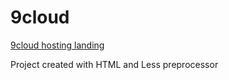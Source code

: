 # 9cloud
[9cloud hosting landing](darnelo-inc.github.io/9cloud/)

Project created with HTML and Less preprocessor
